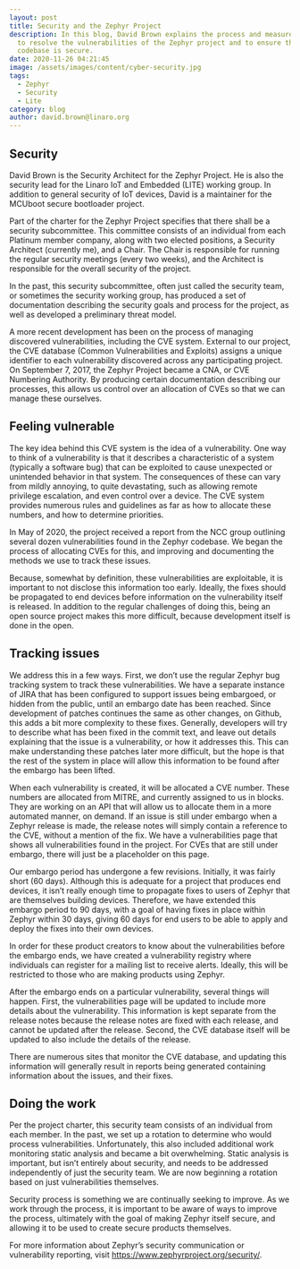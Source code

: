 ```yaml
---
layout: post
title: Security and the Zephyr Project
description: In this blog, David Brown explains the process and measures taken
  to resolve the vulnerabilities of the Zephyr project and to ensure the
  codebase is secure.
date: 2020-11-26 04:21:45
image: /assets/images/content/cyber-security.jpg
tags:
  - Zephyr
  - Security
  - Lite
category: blog
author: david.brown@linaro.org
---
```

## Security

David Brown is the Security Architect for the Zephyr Project. He is also the security lead for the Linaro IoT and Embedded (LITE) working group. In addition to general security of IoT devices, David is a maintainer for the MCUboot secure bootloader project.

Part of the charter for the Zephyr Project specifies that there shall be a security subcommittee. This committee consists of an individual from each Platinum member company, along with two elected positions, a Security Architect (currently me), and a Chair. The Chair is responsible for running the regular security meetings (every two weeks), and the Architect is responsible for the overall security of the project.

In the past, this security subcommittee, often just called the security team, or sometimes the security working group, has produced a set of documentation describing the security goals and process for the project, as well as developed a preliminary threat model.

A more recent development has been on the process of managing discovered vulnerabilities, including the CVE system. External to our project, the CVE database (Common Vulnerabilities and Exploits) assigns a unique identifier to each vulnerability discovered across any participating project. On September 7, 2017, the Zephyr Project became a CNA, or CVE Numbering Authority. By producing certain documentation describing our processes, this allows us control over an allocation of CVEs so that we can manage these ourselves.

## Feeling vulnerable

The key idea behind this CVE system is the idea of a vulnerability. One way to think of a vulnerability is that it describes a characteristic of a system (typically a software bug) that can be exploited to cause unexpected or unintended behavior in that system. The consequences of these can vary from mildly annoying, to quite devastating, such as allowing remote privilege escalation, and even control over a device. The CVE system provides numerous rules and guidelines as far as how to allocate these numbers, and how to determine priorities.

In May of 2020, the project received a report from the NCC group outlining several dozen vulnerabilities found in the Zephyr codebase. We began the process of allocating CVEs for this, and improving and documenting the methods we use to track these issues.

Because, somewhat by definition, these vulnerabilities are exploitable, it is important to not disclose this information too early. Ideally, the fixes should be propagated to end devices before information on the vulnerability itself is released. In addition to the regular challenges of doing this, being an open source project makes this more difficult, because development itself is done in the open.

## Tracking issues

We address this in a few ways. First, we don’t use the regular Zephyr bug tracking system to track these vulnerabilities. We have a separate instance of JIRA that has been configured to support issues being embargoed, or hidden from the public, until an embargo date has been reached. Since development of patches continues the same as other changes, on Github, this adds a bit more complexity to these fixes. Generally, developers will try to describe what has been fixed in the commit text, and leave out details explaining that the issue is a vulnerability, or how it addresses this. This can make understanding these patches later more difficult, but the hope is that the rest of the system in place will allow this information to be found after the embargo has been lifted.

When each vulnerability is created, it will be allocated a CVE number. These numbers are allocated from MITRE, and currently assigned to us in blocks. They are working on an API that will allow us to allocate them in a more automated manner, on demand. If an issue is still under embargo when a Zephyr release is made, the release notes will simply contain a reference to the CVE, without a mention of the fix. We have a vulnerabilities page that shows all vulnerabilities found in the project. For CVEs that are still under embargo, there will just be a placeholder on this page.

Our embargo period has undergone a few revisions. Initially, it was fairly short (60 days). Although this is adequate for a project that produces end devices, it isn’t really enough time to propagate fixes to users of Zephyr that are themselves building devices. Therefore, we have extended this embargo period to 90 days, with a goal of having fixes in place within Zephyr within 30 days, giving 60 days for end users to be able to apply and deploy the fixes into their own devices.

In order for these product creators to know about the vulnerabilities before the embargo ends, we have created a vulnerability registry where individuals can register for a mailing list to receive alerts. Ideally, this will be restricted to those who are making products using Zephyr.

After the embargo ends on a particular vulnerability, several things will happen. First, the vulnerabilities page will be updated to include more details about the vulnerability. This information is kept separate from the release notes because the release notes are fixed with each release, and cannot be updated after the release. Second, the CVE database itself will be updated to also include the details of the release.

There are numerous sites that monitor the CVE database, and updating this information will generally result in reports being generated containing information about the issues, and their fixes.

## Doing the work

Per the project charter, this security team consists of an individual from each member. In the past, we set up a rotation to determine who would process vulnerabilities. Unfortunately, this also included additional work monitoring static analysis and became a bit overwhelming. Static analysis is important, but isn’t entirely about security, and needs to be addressed independently of just the security team. We are now beginning a rotation based on just vulnerabilities themselves.

Security process is something we are continually seeking to improve. As we work through the process, it is important to be aware of ways to improve the process, ultimately with the goal of making Zephyr itself secure, and allowing it to be used to create secure products themselves.

For more information about Zephyr’s security communication or vulnerability reporting, visit <https://www.zephyrproject.org/security/>.